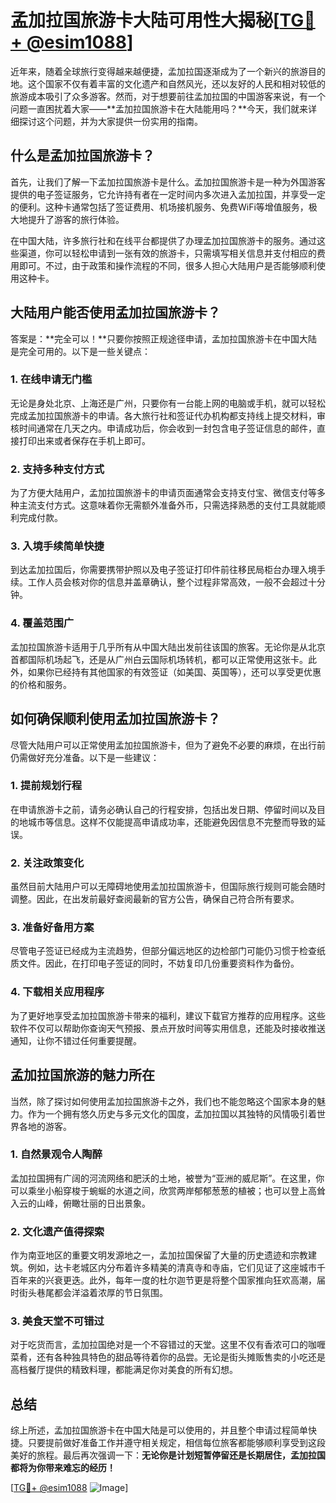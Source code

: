 # 孟加拉国旅游卡大陆可用性大揭秘[[TG💪+ @esim1088](https://t.me/s/esim1088)]

近年来，随着全球旅行变得越来越便捷，孟加拉国逐渐成为了一个新兴的旅游目的地。这个国家不仅有着丰富的文化遗产和自然风光，还以友好的人民和相对较低的旅游成本吸引了众多游客。然而，对于想要前往孟加拉国的中国游客来说，有一个问题一直困扰着大家——**孟加拉国旅游卡在大陆能用吗？**今天，我们就来详细探讨这个问题，并为大家提供一份实用的指南。

## 什么是孟加拉国旅游卡？

首先，让我们了解一下孟加拉国旅游卡是什么。孟加拉国旅游卡是一种为外国游客提供的电子签证服务，它允许持有者在一定时间内多次进入孟加拉国，并享受一定的便利。这种卡通常包括了签证费用、机场接机服务、免费WiFi等增值服务，极大地提升了游客的旅行体验。

在中国大陆，许多旅行社和在线平台都提供了办理孟加拉国旅游卡的服务。通过这些渠道，你可以轻松申请到一张有效的旅游卡，只需填写相关信息并支付相应的费用即可。不过，由于政策和操作流程的不同，很多人担心大陆用户是否能够顺利使用这种卡。

## 大陆用户能否使用孟加拉国旅游卡？

答案是：**完全可以！**只要你按照正规途径申请，孟加拉国旅游卡在中国大陆是完全可用的。以下是一些关键点：

### 1. 在线申请无门槛

无论是身处北京、上海还是广州，只要你有一台能上网的电脑或手机，就可以轻松完成孟加拉国旅游卡的申请。各大旅行社和签证代办机构都支持线上提交材料，审核时间通常在几天之内。申请成功后，你会收到一封包含电子签证信息的邮件，直接打印出来或者保存在手机上即可。

### 2. 支持多种支付方式

为了方便大陆用户，孟加拉国旅游卡的申请页面通常会支持支付宝、微信支付等多种主流支付方式。这意味着你无需额外准备外币，只需选择熟悉的支付工具就能顺利完成付款。

### 3. 入境手续简单快捷

到达孟加拉国后，你需要携带护照以及电子签证打印件前往移民局柜台办理入境手续。工作人员会核对你的信息并盖章确认，整个过程非常高效，一般不会超过十分钟。

### 4. 覆盖范围广

孟加拉国旅游卡适用于几乎所有从中国大陆出发前往该国的旅客。无论你是从北京首都国际机场起飞，还是从广州白云国际机场转机，都可以正常使用这张卡。此外，如果你已经持有其他国家的有效签证（如美国、英国等），还可以享受更优惠的价格和服务。

## 如何确保顺利使用孟加拉国旅游卡？

尽管大陆用户可以正常使用孟加拉国旅游卡，但为了避免不必要的麻烦，在出行前仍需做好充分准备。以下是一些建议：

### 1. 提前规划行程

在申请旅游卡之前，请务必确认自己的行程安排，包括出发日期、停留时间以及目的地城市等信息。这样不仅能提高申请成功率，还能避免因信息不完整而导致的延误。

### 2. 关注政策变化

虽然目前大陆用户可以无障碍地使用孟加拉国旅游卡，但国际旅行规则可能会随时调整。因此，在出发前最好查阅最新的官方公告，确保自己符合所有要求。

### 3. 准备好备用方案

尽管电子签证已经成为主流趋势，但部分偏远地区的边检部门可能仍习惯于检查纸质文件。因此，在打印电子签证的同时，不妨复印几份重要资料作为备份。

### 4. 下载相关应用程序

为了更好地享受孟加拉国旅游卡带来的福利，建议下载官方推荐的应用程序。这些软件不仅可以帮助你查询天气预报、景点开放时间等实用信息，还能及时接收推送通知，让你不错过任何重要提醒。

## 孟加拉国旅游的魅力所在

当然，除了探讨如何使用孟加拉国旅游卡之外，我们也不能忽略这个国家本身的魅力。作为一个拥有悠久历史与多元文化的国度，孟加拉国以其独特的风情吸引着世界各地的游客。

### 1. 自然景观令人陶醉

孟加拉国拥有广阔的河流网络和肥沃的土地，被誉为“亚洲的威尼斯”。在这里，你可以乘坐小船穿梭于蜿蜒的水道之间，欣赏两岸郁郁葱葱的植被；也可以登上高耸入云的山峰，俯瞰壮丽的日出景象。

### 2. 文化遗产值得探索

作为南亚地区的重要文明发源地之一，孟加拉国保留了大量的历史遗迹和宗教建筑。例如，达卡老城区内分布着许多精美的清真寺和寺庙，它们见证了这座城市千百年来的兴衰更迭。此外，每年一度的杜尔迦节更是将整个国家推向狂欢高潮，届时街头巷尾都会洋溢着浓厚的节日氛围。

### 3. 美食天堂不可错过

对于吃货而言，孟加拉国绝对是一个不容错过的天堂。这里不仅有香浓可口的咖喱菜肴，还有各种独具特色的甜品等待着你的品尝。无论是街头摊贩售卖的小吃还是高档餐厅提供的精致料理，都能满足你对美食的所有幻想。

## 总结

综上所述，孟加拉国旅游卡在中国大陆是可以使用的，并且整个申请过程简单快捷。只要提前做好准备工作并遵守相关规定，相信每位旅客都能够顺利享受到这段美好的旅程。最后再次强调一下：**无论你是计划短暂停留还是长期居住，孟加拉国都将为你带来难忘的经历！**

[[TG💪+ @esim1088](https://t.me/s/esim1088) ![Image](https://i.postimg.cc/4NQfJmqS/Snipaste-2025-05-13-00-14-12.png)]